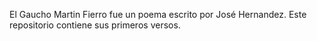 El Gaucho Martin Fierro fue un poema escrito por José Hernandez. Este repositorio contiene sus primeros versos.